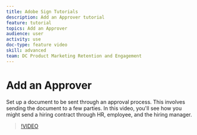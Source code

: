 ```yaml
---
title: Adobe Sign Tutorials
description: Add an Approver tutorial
feature: tutorial
topics: Add an Approver
audience: user
activity: use
doc-type: feature video
skill: advanced
team: DC Product Marketing Retention and Engagement
---
```


# Add an Approver

Set up a document to be sent through an approval process. This involves sending the document to a few parties. In this video, you'll see how you might send a hiring contract through HR, employee, and the hiring manager.

>[!VIDEO](https://video.tv.adobe.com/v/17367)
